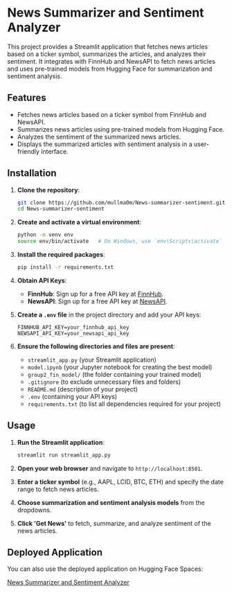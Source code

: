 # News Summarizer and Sentiment Analyzer

This project provides a Streamlit application that fetches news articles based on a ticker symbol, summarizes the articles, and analyzes their sentiment. It integrates with FinnHub and NewsAPI to fetch news articles and uses pre-trained models from Hugging Face for summarization and sentiment analysis.

## Features

- Fetches news articles based on a ticker symbol from FinnHub and NewsAPI.
- Summarizes news articles using pre-trained models from Hugging Face.
- Analyzes the sentiment of the summarized news articles.
- Displays the summarized articles with sentiment analysis in a user-friendly interface.

## Installation

1. **Clone the repository**:
    ```bash
    git clone https://github.com/mullma0m/News-summarizer-sentiment.git
    cd News-summarizer-sentiment
    ```

2. **Create and activate a virtual environment**:
    ```bash
    python -m venv env
    source env/bin/activate   # On Windows, use `env\Scripts\activate`
    ```

3. **Install the required packages**:
    ```bash
    pip install -r requirements.txt
    ```

4. **Obtain API Keys**:
    - **FinnHub**: Sign up for a free API key at [FinnHub](https://finnhub.io/).
    - **NewsAPI**: Sign up for a free API key at [NewsAPI](https://newsapi.org/).

5. **Create a `.env` file** in the project directory and add your API keys:
    ```plaintext
    FINNHUB_API_KEY=your_finnhub_api_key
    NEWSAPI_API_KEY=your_newsapi_api_key
    ```

6. **Ensure the following directories and files are present**:
    - `streamlit_app.py` (your Streamlit application)
    - `model.ipynb` (your Jupyter notebook for creating the best model)
    - `group2_fin_model/` (the folder containing your trained model)
    - `.gitignore` (to exclude unnecessary files and folders)
    - `README.md` (description of your project)
    - `.env` (containing your API keys)
    - `requirements.txt` (to list all dependencies required for your project)

## Usage

1. **Run the Streamlit application**:
    ```bash
    streamlit run streamlit_app.py
    ```

2. **Open your web browser** and navigate to `http://localhost:8501`.

3. **Enter a ticker symbol** (e.g., AAPL, LCID, BTC, ETH) and specify the date range to fetch news articles.

4. **Choose summarization and sentiment analysis models** from the dropdowns.

5. **Click 'Get News'** to fetch, summarize, and analyze sentiment of the news articles.

## Deployed Application

You can also use the deployed application on Hugging Face Spaces:

[News Summarizer and Sentiment Analyzer](https://huggingface.co/spaces/Mulla88/News-summarizer-sentiment-project)

